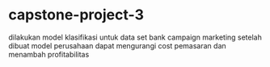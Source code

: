 # capstone-project-3

dilakukan model klasifikasi untuk data set bank campaign marketing
setelah dibuat model perusahaan dapat mengurangi cost pemasaran dan menambah profitabilitas
